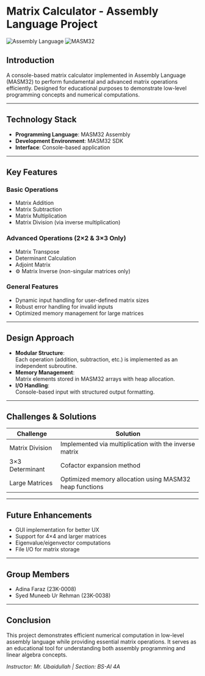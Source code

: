 # Matrix Calculator - Assembly Language Project

![Assembly Language](https://img.shields.io/badge/Language-Assembly-%237E4DD2) 
![MASM32](https://img.shields.io/badge/Framework-MASM32-%2300599C)

## Introduction
A console-based matrix calculator implemented in Assembly Language (MASM32) to perform fundamental and advanced matrix operations efficiently. Designed for educational purposes to demonstrate low-level programming concepts and numerical computations.

---

##  Technology Stack
- **Programming Language**: MASM32 Assembly
- **Development Environment**: MASM32 SDK
- **Interface**: Console-based application

---

## Key Features

### Basic Operations
-  Matrix Addition 
-  Matrix Subtraction 
-  Matrix Multiplication 
-  Matrix Division (via inverse multiplication)

### Advanced Operations (2×2 & 3×3 Only)
-  Matrix Transpose
-  Determinant Calculation
-  Adjoint Matrix
- ⚙ Matrix Inverse (non-singular matrices only)

### General Features
-  Dynamic input handling for user-defined matrix sizes
-  Robust error handling for invalid inputs
-  Optimized memory management for large matrices

---

##  Design Approach
- **Modular Structure**:  
  Each operation (addition, subtraction, etc.) is implemented as an independent subroutine.
- **Memory Management**:  
  Matrix elements stored in MASM32 arrays with heap allocation.
- **I/O Handling**:  
  Console-based input with structured output formatting.

---

## Challenges & Solutions
| Challenge | Solution |
|-----------|----------|
| Matrix Division | Implemented via multiplication with the inverse matrix |
| 3×3 Determinant | Cofactor expansion method |
| Large Matrices | Optimized memory allocation using MASM32 heap functions |

---

## Future Enhancements
-  GUI implementation for better UX
-  Support for 4×4 and larger matrices
-  Eigenvalue/eigenvector computations
-  File I/O for matrix storage

---

## Group Members
- Adina Faraz (23K-0008)
- Syed Muneeb Ur Rehman (23K-0038)

---

## Conclusion
This project demonstrates efficient numerical computation in low-level assembly language while providing essential matrix operations. It serves as an educational tool for understanding both assembly programming and linear algebra concepts.

*Instructor: Mr. Ubaidullah | Section: BS-Al 4A*

